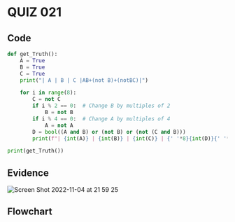 # QUIZ 021
## Code
```.py
def get_Truth():
    A = True
    B = True
    C = True
    print("| A | B | C |AB+(not B)+(notBC)|")

    for i in range(8):
        C = not C
        if i % 2 == 0:  # Change B by multiples of 2
            B = not B
        if i % 4 == 0:  # Change A by multiples of 4
            A = not A
        D = bool((A and B) or (not B) or (not (C and B)))
        print(f"| {int(A)} | {int(B)} | {int(C)} | {' '*8}{int(D)}{' '*8}|")

print(get_Truth())
```
## Evidence
![Screen Shot 2022-11-04 at 21 59 25](https://user-images.githubusercontent.com/111819437/199978705-ff4866f9-5a29-419d-8f05-28f24b22f553.png)


## Flowchart
